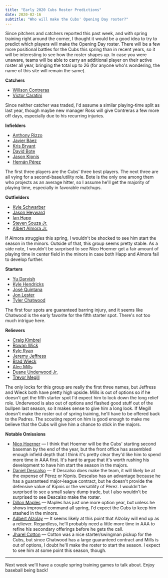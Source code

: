 ```yaml
---
title: "Early 2020 Cubs Roster Predictions"
date: 2020-02-16
subtitle: "Who will make the Cubs' Opening Day roster?"
---
```


Since pitchers and catchers reported this past week, and with spring training right around the corner, I thought it would be a good idea to try to predict which players will make the Opening Day roster. There will be a few more positional battles for the Cubs this spring than in recent years, so it will be interesting to see how the roster shapes up. In case you were unaware, teams will be able to carry an additional player on their active roster all year, bringing the total up to 26 (for anyone who's wondering, the name of this site will remain the same).

**Catchers**

* [Willson Contreras](https://www.fangraphs.com/players/willson-contreras/11609/stats?position=C)
* [Victor Caratini](https://www.fangraphs.com/players/victor-caratini/14968/stats?position=C/1B)

Since neither catcher was traded, I'd assume a similar playing-time split as last year, though maybe new manager Ross will give Contreras a few more off days, especially due to his recurring injuries.

**Infielders**

* [Anthony Rizzo](https://www.fangraphs.com/players/anthony-rizzo/3473/stats?position=1B)
* [Javier Báez](https://www.fangraphs.com/players/javier-baez/12979/stats?position=2B/SS)
* [Kris Bryant](https://www.fangraphs.com/players/kris-bryant/15429/stats?position=3B)
* [David Bote](https://www.fangraphs.com/players/david-bote/14593/stats?position=2B/3B)
* [Jason Kipnis](https://www.fangraphs.com/players/jason-kipnis/9776/stats?position=2B)
* [Hernán Pérez](https://www.fangraphs.com/players/hernan-perez/5751/stats?position=2B/3B/OF)

The first three players are the Cubs' three best players. The next three are all vying for a second-base/utility role. Bote is the only one among them who projects as an average hitter, so I assume he'll get the majority of playing time, especially in favorable matchups.

**Outfielders**

* [Kyle Schwarber](https://www.fangraphs.com/players/kyle-schwarber/16478/stats?position=OF)
* [Jason Heyward](https://www.fangraphs.com/players/jason-heyward/4940/stats?position=OF)
* [Ian Happ](https://www.fangraphs.com/players/ian-happ/17919/stats?position=OF)
* [Steven Souza Jr.](https://www.fangraphs.com/players/steven-souza-jr/5667/stats?position=OF)
* [Albert Almora Jr.](https://www.fangraphs.com/players/albert-almora-jr/14109/stats?position=OF)

If Almora struggles this spring, I wouldn't be shocked to see him start the season in the minors. Outside of that, this group seems pretty stable. As a side note, I wouldn't be surprised to see Nico Hoerner get a fair amount of playing time in center field in the minors in case both Happ and Almora fail to develop further.

**Starters**

* [Yu Darvish](https://www.fangraphs.com/players/yu-darvish/13074/stats?position=P)
* [Kyle Hendricks](https://www.fangraphs.com/players/kyle-hendricks/12049/stats?position=P)
* [José Quintana](https://www.fangraphs.com/players/jose-quintana/11423/stats?position=P)
* [Jon Lester](https://www.fangraphs.com/players/jon-lester/4930/stats?position=P)
* [Tyler Chatwood](https://www.fangraphs.com/players/tyler-chatwood/4338/stats?position=P)

The first four spots are guaranteed barring injury, and it seems like Chatwood is the early favorite for the fifth starter spot. There's not too much intrigue here.

**Relievers**

* [Craig Kimbrel](https://www.fangraphs.com/players/craig-kimbrel/6655/stats?position=P)
* [Rowan Wick](https://www.fangraphs.com/players/rowan-wick/14646/stats?position=P)
* [Kyle Ryan](https://www.fangraphs.com/players/kyle-ryan/11753/stats?position=P)
* [Jeremy Jeffress](https://www.fangraphs.com/players/jeremy-jeffress/9490/stats?position=P)
* [Brad Wieck](https://www.fangraphs.com/players/brad-wieck/16390/stats?position=P)
* [Alec Mills](https://www.fangraphs.com/players/alec-mills/13834/stats?position=P)
* [Duane Underwood Jr.](https://www.fangraphs.com/players/duane-underwood-jr/14677/stats?position=P)
* [Trevor Megill](https://www.fangraphs.com/players/trevor-megill/sa828803/stats?position=P)

The only locks for this group are really the first three names, but Jeffress and Wieck both have pretty high upside. Mills is out of options so if he doesn't get the fifth starter spot I'd expect him to lock down the long relief role. Underwood is also out of options and flashed good stuff out of the bullpen last season, so it makes sense to give him a long look. If Megill doesn't make the roster out of spring training, he'll have to be offered back to the Padres. The scouting report on him is good enough to make me believe that the Cubs will give him a chance to stick in the majors.

**Notable Omissions**

* [Nico Hoerner](https://www.fangraphs.com/players/nico-hoerner/21479/stats?position=SS) — I think that Hoerner will be the Cubs' starting second baseman by the end of the year, but the front office has assembled enough infield depth that I think it's pretty clear they'd like him to spend more time in AAA first. It's hard to argue that it's worth rushing his development to have him start the season in the majors.
* [Daniel Descalso](https://www.fangraphs.com/players/daniel-descalso/8392/stats?position=2B/3B) — If Descalso does make the team, it will likely be at the expense of Pérez or Kipnis. Descalso has an advantage because he has a guaranteed major-league contract, but he doesn't provide the defensive value of Kipnis or the versatility of Pérez. I wouldn't be surprised to see a small salary dump trade, but I also wouldn't be surprised to see Descalso make the roster.
* [Dillon Maples](https://www.fangraphs.com/players/dillon-maples/14672/stats?position=P) — Maples has just one more option year, but unless he shows improved command all spring, I'd expect the Cubs to keep him stashed in the minors.
* [Adbert Alzolay](https://www.fangraphs.com/players/adbert-alzolay/17859/stats?position=P) — It seems likely at this point that Alzolay will end up as a reliever. Regardless, he'll probably need a little more time in AAA to refine his secondary offerings before he gets the call.
* [Jharel Cotton](https://www.fangraphs.com/players/jharel-cotton/13654/stats?position=P) — Cotton was a nice starter/swingman pickup for the Cubs, but since Chatwood has a large guaranteed contract and Mills is out of options, I doubt he'll make the roster to start the season. I expect to see him at some point this season, though.

---

Next week we'll have a couple spring training games to talk about. Enjoy baseball being back!